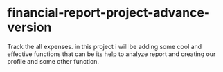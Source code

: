 # financial-report-project-advance-version
Track the all expenses. in this project i will be adding some cool and effective functions that can be its help to analyze report and creating our profile and some other function.
